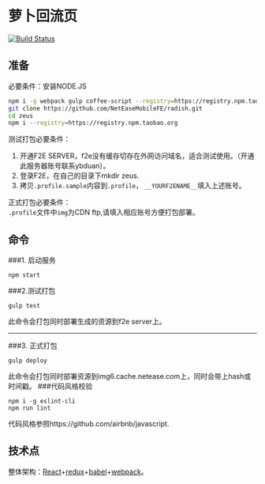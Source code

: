 # 萝卜回流页

[![Build Status](https://travis-ci.org/NetEaseMobileFE/radish.svg?branch=master)](https://travis-ci.org/NetEaseMobileFE/radish)
## 准备
必要条件：安装NODE.JS
```bash
npm i -g webpack gulp coffee-script --registry=https://registry.npm.taobao.org
git clone https://github.com/NetEaseMobileFE/radish.git
cd zeus
npm i --registry=https://registry.npm.taobao.org
```
测试打包必要条件：  

1. 开通F2E SERVER，f2e没有缓存切存在外网访问域名，适合测试使用。（开通此服务器账号联系ybduan）。  
2. 登录F2E，在自己的目录下mkdir zeus.
3. 拷贝`.profile.sample`内容到`.profile`， `__YOURF2ENAME__`填入上述账号。  

正式打包必要条件：  
`.profile`文件中`img`为CDN ftp,请填入相应账号方便打包部署。
## 命令
###1. 启动服务
```
npm start
```
###2.测试打包
```
gulp test
```
此命令会打包同时部署生成的资源到f2e server上。  
****
###3. 正式打包
```
gulp deploy
```
此命令会打包同时部署资源到img6.cache.netease.com上，同时会带上hash或时间戳。
###代码风格校验
```
npm i -g eslint-cli
npm run lint
```
代码风格参照https://github.com/airbnb/javascript.

## 技术点
整体架构：[React](http://reactjs.org)+[redux](http://redux.js.org)+[babel](http://babeljs.io)+[webpack](https://webpack.github.io)。  
